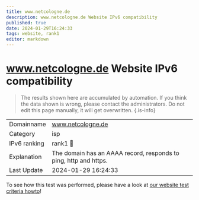 ```yaml
---
title: www.netcologne.de
description: www.netcologne.de Website IPv6 compatibility
published: true
date: 2024-01-29T16:24:33
tags: website, rank1
editor: markdown
---
```


# www.netcologne.de Website IPv6 compatibility

> The results shown here are accumulated by automation. If you think the data shown is wrong, please contact the administrators. 
> Do not edit this page manually, it will get overwritten.
{.is-info}


|   |   |
| - | - |
| Domainname | www.netcologne.de
| Category | isp |
| IPv6 ranking | rank1 :1st_place_medal: |
| Explanation | The domain has an AAAA record, responds to ping, http and https. |
| Last Update | 2024-01-29 16:24:33 |

To see how this test was performed, please have a look at [our website test criteria howto](/howto/testcriteria/website)!

